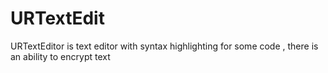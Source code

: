 # URTextEdit
URTextEditor is text editor with syntax highlighting for some code , there is an ability to encrypt text
